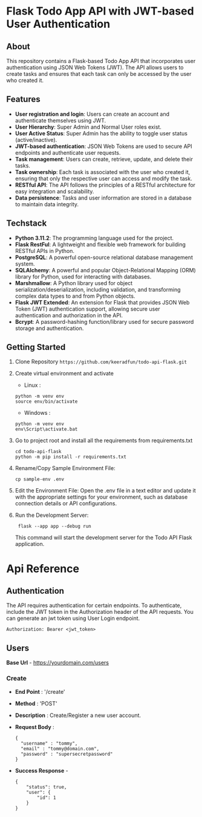 # Flask Todo App API with JWT-based User Authentication

## About

This repository contains a Flask-based Todo App API that incorporates user authentication using JSON Web Tokens (JWT). The API allows users to create tasks and ensures that each task can only be accessed by the user who created it.

## Features

- **User registration and login**: Users can create an account and authenticate themselves using JWT.
- **User Hierarchy**: Super Admin and Normal User roles exist.
- **User Active Status**: Super Admin has the ability to toggle user status (active/inactive).
- **JWT-based authentication**: JSON Web Tokens are used to secure API endpoints and authenticate user requests.
- **Task management**: Users can create, retrieve, update, and delete their tasks.
- **Task ownership**: Each task is associated with the user who created it, ensuring that only the respective user can access and modify the task.
- **RESTful API**: The API follows the principles of a RESTful architecture for easy integration and scalability.
- **Data persistence**: Tasks and user information are stored in a database to maintain data integrity.

## Techstack

- **Python 3.11.2**: The programming language used for the project.
- **Flask RestFul**: A lightweight and flexible web framework for building RESTful APIs in Python.
- **PostgreSQL**: A powerful open-source relational database management system.
- **SQLAlchemy**: A powerful and popular Object-Relational Mapping (ORM) library for Python, used for interacting with databases.
- **Marshmallow**: A Python library used for object serialization/deserialization, including validation, and transforming complex data types to and from Python objects.
- **Flask JWT Extended**: An extension for Flask that provides JSON Web Token (JWT) authentication support, allowing secure user authentication and authorization in the API.
- **Bcrypt**: A password-hashing function/library used for secure password storage and authentication.

## Getting Started

1. Clone Repository
   `https://github.com/keeradfun/todo-api-flask.git`
2. Create virtual environment and activate

   - Linux :

   ```
   python -m venv env
   source env/bin/activate
   ```

   - Windows :

   ```
   python -m venv env
   env\Script\activate.bat
   ```

3. Go to project root and install all the requirements from requirements.txt
   ```
   cd todo-api-flask
   python -m pip install -r requirements.txt
   ```
4. Rename/Copy Sample Environment File:

   ```
   cp sample-env .env
   ```

5. Edit the Environment File:
   Open the .env file in a text editor and update it with the appropriate settings for your environment, such as database connection details or API configurations.

6. Run the Development Server:
   ```
    flask --app app --debug run
   ```
   This command will start the development server for the Todo API Flask application.

# Api Reference

## Authentication

The API requires authentication for certain endpoints. To authenticate, include the JWT token in the Authorization header of the API requests. You can generate an jwt token using User Login endpoint.

```
Authorization: Bearer <jwt_token>
```

## Users

**Base Url** - https://yourdomain.com/users

### Create

- **End Point** : '/create'
- **Method** : 'POST'
- **Description** : Create/Register a new user account.
- **Request Body** :

  ```
  {
    "username" : "tommy",
    "email" : "tommy@domain.com",
    "password" : "supersecretpassword"
  }
  ```

- **Success Response** -

  ```
  {
      "status": true,
      "user": {
          "id": 1
      }
  }

  ```

